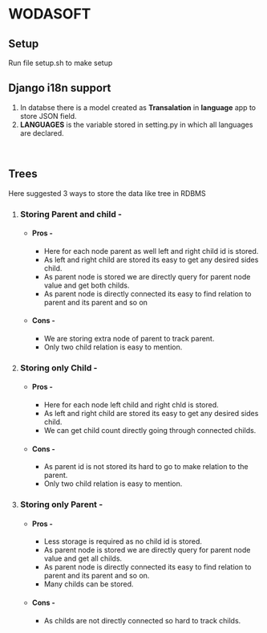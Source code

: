 # WODASOFT

## Setup
Run file setup.sh to make setup

## Django i18n support
 1. In databse there is a model created as **Transalation** in **language** app to store JSON field.
 2. **LANGUAGES** is the variable stored in setting.py in which all languages are declared.


<br>

## Trees

Here suggested 3 ways to store the data like tree in RDBMS

  1. ### Storing Parent and child - 
       - #### Pros - 
          - Here for each node parent as well left and right child id is stored.
          - As left and right child are stored its easy to get any desired sides child.
          - As parent node is stored we are directly query for parent node value and get both childs.
          - As parent node is directly connected its easy to find relation to parent and its parent and so on
        - #### Cons -
          - We are storing extra node of parent to track parent.
          - Only two child relation is easy to mention.

   2. ### Storing only Child - 
      - #### Pros -
        - Here for each node left child and right chld is stored.
        - As left and right child are stored its easy to get any desired sides child.
        - We can get child count directly going through connected childs.
       - #### Cons -
         - As parent id is not stored its hard to go to make relation to the parent.
         - Only two child relation is easy to mention.


   3. ### Storing only Parent -  
      - #### Pros -
        - Less storage is required as no child id is stored.
        -  As parent node is stored we are directly query for parent node value and get all childs.
        - As parent node is directly connected its easy to find relation to parent and its parent and so on.
        - Many childs can be stored.
       - #### Cons -
         - As childs are not directly connected so hard to track childs.